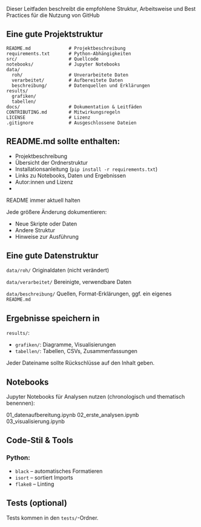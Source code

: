 Dieser Leitfaden beschreibt die empfohlene Struktur, Arbeitsweise und Best Practices für die Nutzung von GitHub



## Eine gute Projektstruktur

```
README.md              # Projektbeschreibung
requirements.txt       # Python-Abhängigkeiten
src/                   # Quellcode
notebooks/             # Jupyter Notebooks
data/
  roh/                 # Unverarbeitete Daten
  verarbeitet/         # Aufbereitete Daten
  beschreibung/        # Datenquellen und Erklärungen
results/
  grafiken/
  tabellen/
docs/                  # Dokumentation & Leitfäden
CONTRIBUTING.md        # Mitwirkungsregeln
LICENSE                # Lizenz
.gitignore             # Ausgeschlossene Dateien
```




## README.md sollte enthalten:

- Projektbeschreibung
- Übersicht der Ordnerstruktur
- Installationsanleitung (`pip install -r requirements.txt`)
- Links zu Notebooks, Daten und Ergebnissen
- Autor:innen und Lizenz
- 
README immer aktuell halten

Jede größere Änderung dokumentieren:
- Neue Skripte oder Daten
- Andere Struktur
- Hinweise zur Ausführung


## Eine gute Datenstruktur

 `data/roh/`
Originaldaten (nicht verändert)

 `data/verarbeitet/`
Bereinigte, verwendbare Daten

 `data/beschreibung/`
Quellen, Format-Erklärungen, ggf. ein eigenes `README.md`


## Ergebnisse speichern in

`results/`:
- `grafiken/`: Diagramme, Visualisierungen
- `tabellen/`: Tabellen, CSVs, Zusammenfassungen

Jeder Dateiname sollte Rückschlüsse auf den Inhalt geben.



## Notebooks

Jupyter Notebooks für Analysen nutzen (chronologisch und thematisch benennen):


01_datenaufbereitung.ipynb
02_erste_analysen.ipynb
03_visualisierung.ipynb




## Code-Stil & Tools

### Python:
- `black` – automatisches Formatieren
- `isort` – sortiert Imports
- `flake8` – Linting



## Tests (optional)


Tests kommen in den `tests/`-Ordner.




